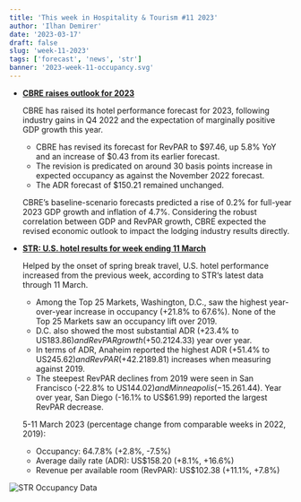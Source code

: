 ```yaml
---
title: 'This week in Hospitality & Tourism #11 2023'
author: 'Ilhan Demirer'
date: '2023-03-17'
draft: false
slug: 'week-11-2023'
tags: ['forecast', 'news', 'str']
banner: '2023-week-11-occupancy.svg'
---
```


- **[CBRE raises outlook for 2023](https://hotelsmag.com/news/cbre-raises-hotel-outlook-for-2023/)**

  CBRE has raised its hotel performance forecast for 2023, following industry gains in Q4 2022 and the expectation of marginally positive GDP growth this year.

  - CBRE has revised its forecast for RevPAR to $97.46, up 5.8% YoY and an increase of $0.43 from its earlier forecast.
  - The revision is predicated on around 30 basis points increase in expected occupancy as against the November 2022 forecast.
  - The ADR forecast of $150.21 remained unchanged.

  CBRE’s baseline-scenario forecasts predicted a rise of 0.2% for full-year 2023 GDP growth and inflation of 4.7%. Considering the robust correlation between GDP and RevPAR growth, CBRE expected the revised economic outlook to impact the lodging industry results directly.

- **[STR: U.S. hotel results for week ending 11 March](https://str.com/press-release/str-us-hotel-results-week-ending-11-march)**

  Helped by the onset of spring break travel, U.S. hotel performance increased from the previous week, according to STR‘s latest data through 11 March.

  - Among the Top 25 Markets, Washington, D.C., saw the highest year-over-year increase in occupancy (+21.8% to 67.6%). None of the Top 25 Markets saw an occupancy lift over 2019.
  - D.C. also showed the most substantial ADR (+23.4% to US$183.86) and RevPAR growth (+50.2% to US$124.33) year over year.
  - In terms of ADR, Anaheim reported the highest ADR (+51.4% to US$245.62) and RevPAR (+42.2% to US$189.81) increases when measuring against 2019.
  - The steepest RevPAR declines from 2019 were seen in San Francisco (-22.8% to US$144.02) and Minneapolis (-15.2% to US$61.44). Year over year, San Diego (-16.1% to US$61.99) reported the largest RevPAR decrease.

  5-11 March 2023 (percentage change from comparable weeks in 2022, 2019):

  - Occupancy: 64.7.8% (+2.8%, -7.5%)
  - Average daily rate (ADR): US$158.20 (+8.1%, +16.6%)
  - Revenue per available room (RevPAR): US$102.38 (+11.1%, +7.8%)

![STR Occupancy Data](/images/blogimages/2023-week-11-occupancy.svg)
